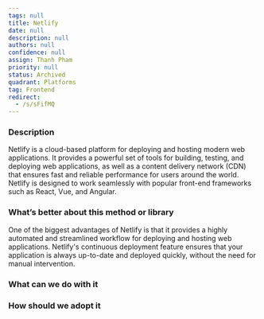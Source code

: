 ```yaml
---
tags: null
title: Netlify
date: null
description: null
authors: null
confidence: null
assign: Thanh Pham
priority: null
status: Archived
quadrant: Platforms
tag: Frontend
redirect:
  - /s/sFifMQ
---
```


<!-- table_of_contents 6415f538-f209-4402-a1d8-05d522e91fdc -->

### Description

Netlify is a cloud-based platform for deploying and hosting modern web applications. It provides a powerful set of tools for building, testing, and deploying web applications, as well as a content delivery network (CDN) that ensures fast and reliable performance for users around the world. Netlify is designed to work seamlessly with popular front-end frameworks such as React, Vue, and Angular.

### What’s better about this method or library

One of the biggest advantages of Netlify is that it provides a highly automated and streamlined workflow for deploying and hosting web applications. Netlify's continuous deployment feature ensures that your application is always up-to-date and deployed quickly, without the need for manual intervention.

### What can we do with it

### How should we adopt it

<!-- child_database 0d80f402-9776-435a-8490-c4430b966aaf -->
